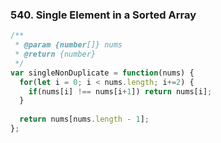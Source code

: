 ### 540. Single Element in a Sorted Array
```javascript
/**
 * @param {number[]} nums
 * @return {number}
 */
var singleNonDuplicate = function(nums) {
  for(let i = 0; i < nums.length; i+=2) {
    if(nums[i] !== nums[i+1]) return nums[i];
  }
  
  return nums[nums.length - 1];
};
```
